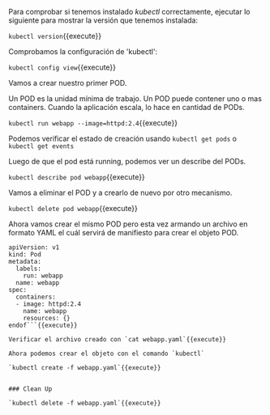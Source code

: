 Para comprobar si tenemos instalado _kubectl_ correctamente, ejecutar lo siguiente para mostrar la versión que tenemos instalada:  

`kubectl version`{{execute}}  

Comprobamos la configuración de 'kubectl':  

`kubectl config view`{{execute}}  

Vamos a crear nuestro primer POD.  

Un POD es la unidad mínima de trabajo. Un POD puede contener uno o mas containers. Cuando la aplicación escala, lo hace en cantidad de PODs.  

`kubectl run webapp --image=httpd:2.4`{{execute}}  

Podemos verificar el estado de creación usando `kubectl get pods` o `kubectl get events`  

Luego de que el pod está running, podemos ver un describe del PODs.  

`kubectl describe pod webapp`{{execute}}  

Vamos a eliminar el POD y a crearlo de nuevo por otro mecanismo.  

`kubectl delete pod webapp`{{execute}}  

Ahora vamos crear el mismo POD pero esta vez armando un archivo en formato YAML el cuál servirá de manifiesto para crear el objeto POD.   

```cat <<endof > webapp.yaml
apiVersion: v1
kind: Pod
metadata:
  labels:
    run: webapp
  name: webapp
spec:
  containers:
  - image: httpd:2.4
    name: webapp
    resources: {}
endof```{{execute}}

Verificar el archivo creado con `cat webapp.yaml`{{execute}}  

Ahora podemos crear el objeto con el comando `kubectl`  

`kubectl create -f webapp.yaml`{{execute}}  


### Clean Up

`kubectl delete -f webapp.yaml`{{execute}}